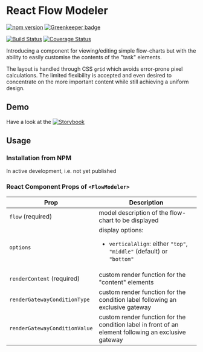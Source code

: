 # React Flow Modeler

[![npm version][npm-image]][npm-url]
[![Greenkeeper badge][greenkeeper-image]][greenkeeper-url]

[![Build Status][travis-ci-image]][travis-ci-url]
[![Coverage Status][coverage-image]][coverage-url]

Introducing a component for viewing/editing simple flow-charts but with the ability to easily customise the contents of the "task" elements.

The layout is handled through CSS `grid` which avoids error-prone pixel calculations.
The limited flexibility is accepted and even desired to concentrate on the more important content while still achieving a uniform design.

## Demo

Have a look at the [![Storybook][storybook-image]][storybook-url]

## Usage

### Installation from NPM

In active development, i.e. not yet published

### React Component Props of `<FlowModeler>`

| Prop | Description |
| --- | --- |
| `flow` (required) | model description of the flow-chart to be displayed |
| `options` | display options: <ul><li>`verticalAlign`: either `"top"`, `"middle"` (default) or `"bottom"`</li></ul> |
| `renderContent` (required) | custom render function for the "content" elements |
| `renderGatewayConditionType` | custom render function for the condition label following an exclusive gateway |
| `renderGatewayConditionValue` | custom render function for the condition label in front of an element following an exclusive gateway |


[npm-image]: https://badge.fury.io/js/react-flow-modeler.svg
[npm-url]: https://www.npmjs.com/package/react-flow-modeler
[greenkeeper-image]: https://badges.greenkeeper.io/CarstenWickner/react-flow-modeler.svg
[greenkeeper-url]: https://greenkeeper.io/
[travis-ci-image]: https://travis-ci.org/CarstenWickner/react-flow-modeler.svg
[travis-ci-url]: https://travis-ci.org/CarstenWickner/react-flow-modeler
[coverage-image]: https://coveralls.io/repos/github/CarstenWickner/react-flow-modeler/badge.svg?branch=master
[coverage-url]: https://coveralls.io/github/CarstenWickner/react-flow-modeler?branch=master
[storybook-image]: https://raw.githubusercontent.com/storybooks/storybook/next/docs/src/design/homepage/storybook-logo.svg?sanitize=true
[storybook-url]: https://CarstenWickner.github.io/react-flow-modeler/?path=/docs/flowmodeler--show-case
